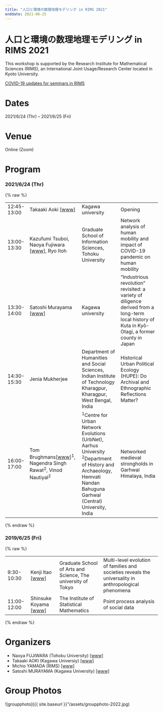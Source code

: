 ```yaml
---
title: "人口と環境の数理地理モデリング in RIMS 2021"
enddate: 2021-06-25
---
```


# 人口と環境の数理地理モデリング in RIMS 2021

This workshop is supported by the  Research  Institute  for  Mathematical  Sciences (RIMS), an  International Joint Usage/Research Center located in Kyoto University.

<a href="https://www.kurims.kyoto-u.ac.jp/kyoten/ja/covid-19.html" target="_blank">COVID-19 updates for seminars in RIMS</a>

# Dates 
2021/6/24 (Thr) – 2021/6/25 (Fri)

# Venue 
Online (Zoom)

# Program
### 2021/6/24 (Thr)
{% raw %}
<table>
          <tr>
            <td>12:45-13:00</td>
            <td>
Takaaki Aoki  [<a href="http://www.ed.kagawa-u.ac.jp/~aoki/">www</a>]
</td>
            <td>Kagawa university</td>
            <td>Opening</td>
          </tr>
          <tr>
              <td>13:00-13:30</td>
              <td>
		Kazufumi Tsuboi, Naoya Fujiwara  [<a href="https://www.is.tohoku.ac.jp/jp/laboratory/list_dept/c10.html">www</a>], Ryo Itoh
</td>
              <td>Graduate School of Information Sciences, Tohoku University </td>
              <td>Network analysis of human mobility and impact of COVID-19 pandemic on
	      human mobility</td>
          </tr>
	          <tr>
              <td>13:30-14:00</td>
              <td>
		Satoshi Murayama  [<a href="https://researchmap.jp/read0188434/?lang=en">www</a>]
</td>
              <td>Kagawa university</td>
              <td>“Industrious revolution” revisited: a variety of diligence derived from a long-term local history of Kuta in Kyô-Otagi, a former county in Japan
	</td> 
		<tr>
              <td>14:30-15:30</td>
              <td>Jenia Mukherjee </td>
              <td>Department of Humanities and Social Sciences,
              Indian Institute of Technology Kharagpur,
              Kharagpur, West Bengal, India
              </td>
              <td>Historical Urban Political Ecology (HUPE): Do Archival and Ethnographic Reflections Matter?</td>
            </tr>
            <tr>
              <td>16:00-17:00</td>
              <td>Tom Brughmans[<a href="https://pure.au.dk/portal/en/persons/tom-brughmans(78c7314a-9485-4e14-b207-0e836aea5e01).html">www</a>]<sup>1</sup>, Nagendra Singh Rawat<sup>2</sup>, Vinod Nautiyal<sup>2</sup></td>
              <td> <sup>1</sup>Centre for Urban Network Evolutions (UrbNet),
                Aarhus University<br><sup>2</sup>Department of History and Archaeology, Hemvati Nandan Bahuguna Garhwal (Central) University, India</td>
              <td>Networked medieval strongholds in Garhwal Himalaya, India</td>
            </tr>
</table>

{% endraw %}

### 2019/6/25 (Fri)

{% raw %}
<table>
            <tr>
              <td>9:30-10:30</td>
              <td>Kenji Itao [<a href="http://chaos.c.u-tokyo.ac.jp/index_j.html">www</a>]</td>
              <td>Graduate School of Arts and Science, The university of Tokyo</td>
              <td>Multi-level evolution of families and societies reveals the universality in anthropological phenomena</td>
            </tr>
            <tr>
              <td>11:00-12:00</td>
              <td>Shinsuke Koyama [<a href="https://researchmap.jp/read0111335?lang=en">www</a>]</td>
              <td>The Institute of Statistical Mathematics</td>
              <td>Point process analysis of social data</td>
            </tr>
</table>

{% endraw %}

# Organizers
- Naoya FUJIWARA (Tohoku University) [[www]](https://www.is.tohoku.ac.jp/jp/laboratory/list_dept/c10.html)
- Takaaki AOKI (Kagawa Universiy) [[www]](http://www.ed.kagawa-u.ac.jp/~aoki/)
- Michio YAMADA (RIMS) [[www]](http://www.kurims.kyoto-u.ac.jp/en/list/YAMADA,%20Michio.html)
- Satoshi MURAYAMA (Kagawa University) [[www]](http://www.ed.kagawa-u.ac.jp/~aoki/)


# Group Photos
![groupphoto]({{ site.baseurl }}"/assets/groupphoto-2022.jpg)